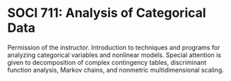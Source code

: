 # SOCI 711: Analysis of Categorical Data

Permission of the instructor. Introduction to techniques and programs for analyzing categorical variables and nonlinear models. Special attention is given to decomposition of complex contingency tables, discriminant function analysis, Markov chains, and nonmetric multidimensional scaling.